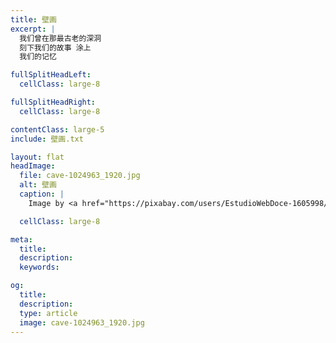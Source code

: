 ```yaml
---
title: 壁画
excerpt: |
  我们曾在那最古老的深洞
  刻下我们的故事 涂上
  我们的记忆

fullSplitHeadLeft:
  cellClass: large-8

fullSplitHeadRight:
  cellClass: large-8

contentClass: large-5
include: 壁画.txt

layout: flat
headImage:
  file: cave-1024963_1920.jpg
  alt: 壁画
  caption: |
    Image by <a href="https://pixabay.com/users/EstudioWebDoce-1605998/?utm_source=link-attribution&amp;utm_medium=referral&amp;utm_campaign=image&amp;utm_content=1024963">EstudioWebDoce</a> from <a href="https://pixabay.com/?utm_source=link-attribution&amp;utm_medium=referral&amp;utm_campaign=image&amp;utm_content=1024963">Pixabay</a>

  cellClass: large-8

meta:
  title:
  description:
  keywords:

og:
  title:
  description:
  type: article
  image: cave-1024963_1920.jpg
---
```

